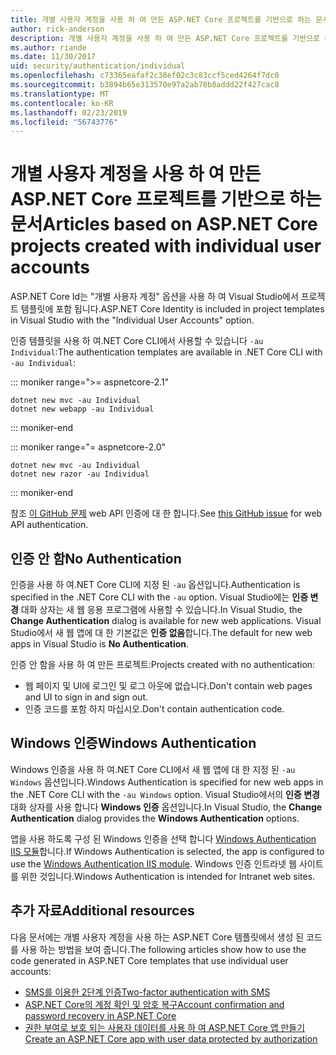 ```yaml
---
title: 개별 사용자 계정을 사용 하 여 만든 ASP.NET Core 프로젝트를 기반으로 하는 문서
author: rick-anderson
description: 개별 사용자 계정을 사용 하 여 만든 ASP.NET Core 프로젝트를 기반으로 하는 문서를 검색 합니다.
ms.author: riande
ms.date: 11/30/2017
uid: security/authentication/individual
ms.openlocfilehash: c73365eafaf2c38ef02c3c83ccf5ced4264f7dc0
ms.sourcegitcommit: b3894b65e313570e97a2ab78b8addd22f427cac8
ms.translationtype: MT
ms.contentlocale: ko-KR
ms.lasthandoff: 02/23/2019
ms.locfileid: "56743776"
---
```

# <a name="articles-based-on-aspnet-core-projects-created-with-individual-user-accounts"></a><span data-ttu-id="79efe-103">개별 사용자 계정을 사용 하 여 만든 ASP.NET Core 프로젝트를 기반으로 하는 문서</span><span class="sxs-lookup"><span data-stu-id="79efe-103">Articles based on ASP.NET Core projects created with individual user accounts</span></span>

<span data-ttu-id="79efe-104">ASP.NET Core Id는 "개별 사용자 계정" 옵션을 사용 하 여 Visual Studio에서 프로젝트 템플릿에 포함 됩니다.</span><span class="sxs-lookup"><span data-stu-id="79efe-104">ASP.NET Core Identity is included in project templates in Visual Studio with the "Individual User Accounts" option.</span></span>

<span data-ttu-id="79efe-105">인증 템플릿을 사용 하 여.NET Core CLI에서 사용할 수 있습니다 `-au Individual`:</span><span class="sxs-lookup"><span data-stu-id="79efe-105">The authentication templates are available in .NET Core CLI with `-au Individual`:</span></span>

::: moniker range=">= aspnetcore-2.1"

```console
dotnet new mvc -au Individual
dotnet new webapp -au Individual
```

::: moniker-end

::: moniker range="= aspnetcore-2.0"

```console
dotnet new mvc -au Individual
dotnet new razor -au Individual
```

::: moniker-end

<span data-ttu-id="79efe-106">참조 [이 GitHub 문제](https://github.com/aspnet/AspNetCore/issues/5833) web API 인증에 대 한 합니다.</span><span class="sxs-lookup"><span data-stu-id="79efe-106">See [this GitHub issue](https://github.com/aspnet/AspNetCore/issues/5833) for web API authentication.</span></span>

<a name="no"></a>
## <a name="no-authentication"></a><span data-ttu-id="79efe-107">인증 안 함</span><span class="sxs-lookup"><span data-stu-id="79efe-107">No Authentication</span></span>

<span data-ttu-id="79efe-108">인증을 사용 하 여.NET Core CLI에 지정 된 `-au` 옵션입니다.</span><span class="sxs-lookup"><span data-stu-id="79efe-108">Authentication is specified in the .NET Core CLI with the `-au` option.</span></span> <span data-ttu-id="79efe-109">Visual Studio에는 **인증 변경** 대화 상자는 새 웹 응용 프로그램에 사용할 수 있습니다.</span><span class="sxs-lookup"><span data-stu-id="79efe-109">In Visual Studio, the **Change Authentication** dialog is available for new web applications.</span></span> <span data-ttu-id="79efe-110">Visual Studio에서 새 웹 앱에 대 한 기본값은 **인증 없음**합니다.</span><span class="sxs-lookup"><span data-stu-id="79efe-110">The default for new web apps in Visual Studio is **No Authentication**.</span></span>

<span data-ttu-id="79efe-111">인증 안 함을 사용 하 여 만든 프로젝트:</span><span class="sxs-lookup"><span data-stu-id="79efe-111">Projects created with no authentication:</span></span>

* <span data-ttu-id="79efe-112">웹 페이지 및 UI에 로그인 및 로그 아웃에 없습니다.</span><span class="sxs-lookup"><span data-stu-id="79efe-112">Don't contain web pages and UI to sign in and sign out.</span></span>
* <span data-ttu-id="79efe-113">인증 코드를 포함 하지 마십시오.</span><span class="sxs-lookup"><span data-stu-id="79efe-113">Don't contain authentication code.</span></span>

<a name="win"></a>
## <a name="windows-authentication"></a><span data-ttu-id="79efe-114">Windows 인증</span><span class="sxs-lookup"><span data-stu-id="79efe-114">Windows Authentication</span></span>

<span data-ttu-id="79efe-115">Windows 인증을 사용 하 여.NET Core CLI에서 새 웹 앱에 대 한 지정 된 `-au Windows` 옵션입니다.</span><span class="sxs-lookup"><span data-stu-id="79efe-115">Windows Authentication is specified for new web apps in the .NET Core CLI with the `-au Windows` option.</span></span> <span data-ttu-id="79efe-116">Visual Studio에서의 **인증 변경** 대화 상자를 사용 합니다 **Windows 인증** 옵션입니다.</span><span class="sxs-lookup"><span data-stu-id="79efe-116">In Visual Studio, the **Change Authentication** dialog provides the **Windows Authentication** options.</span></span>

<span data-ttu-id="79efe-117">앱을 사용 하도록 구성 된 Windows 인증을 선택 합니다 [Windows Authentication IIS 모듈](xref:host-and-deploy/iis/modules)합니다.</span><span class="sxs-lookup"><span data-stu-id="79efe-117">If Windows Authentication is selected, the app is configured to use the [Windows Authentication IIS module](xref:host-and-deploy/iis/modules).</span></span> <span data-ttu-id="79efe-118">Windows 인증 인트라넷 웹 사이트를 위한 것입니다.</span><span class="sxs-lookup"><span data-stu-id="79efe-118">Windows Authentication is intended for Intranet web sites.</span></span>

## <a name="additional-resources"></a><span data-ttu-id="79efe-119">추가 자료</span><span class="sxs-lookup"><span data-stu-id="79efe-119">Additional resources</span></span>

<span data-ttu-id="79efe-120">다음 문서에는 개별 사용자 계정을 사용 하는 ASP.NET Core 템플릿에서 생성 된 코드를 사용 하는 방법을 보여 줍니다.</span><span class="sxs-lookup"><span data-stu-id="79efe-120">The following articles show how to use the code generated in ASP.NET Core templates that use individual user accounts:</span></span>

* [<span data-ttu-id="79efe-121">SMS를 이용한 2단계 인증</span><span class="sxs-lookup"><span data-stu-id="79efe-121">Two-factor authentication with SMS</span></span>](xref:security/authentication/2fa)
* [<span data-ttu-id="79efe-122">ASP.NET Core의 계정 확인 및 암호 복구</span><span class="sxs-lookup"><span data-stu-id="79efe-122">Account confirmation and password recovery in ASP.NET Core</span></span>](xref:security/authentication/accconfirm)
* [<span data-ttu-id="79efe-123">권한 부여로 보호 되는 사용자 데이터를 사용 하 여 ASP.NET Core 앱 만들기</span><span class="sxs-lookup"><span data-stu-id="79efe-123">Create an ASP.NET Core app with user data protected by authorization</span></span>](xref:security/authorization/secure-data)
